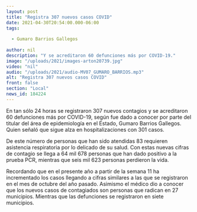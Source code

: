 ```yaml
---
layout: post
title: "Registra 307 nuevos casos COVID"
date: 2021-04-30T20:54:00.000-06:00
tags:
  
  - Gumaro Barrios Gallegos
  
author: nil
description: "Y se acreditaron 60 defunciones más por COVID-19."
image: "/uploads/2021/images-arton20739.jpg"
video: "nil"
audio: "/uploads/2021/audio-MV07_GUMARO_BARRIOS.mp3"
alt: "Registra 307 nuevos casos COVID"
front: false
section: "Local"
news_id: 184224
---
```


En tan sólo 24 horas se registraron 307 nuevos contagios y se acreditaron 60 defunciones más por COVID-19, según fue dado a conocer por parte del titular del área de epidemiología en el Estado, Gumaro Barrios Gallegos. Quien señaló que sigue alza en hospitalizaciones con 301 casos.

De este número de personas que han sido atendidas 83 requieren asistencia respiratoria por lo delicado de su salud. Con estas nuevas cifras de contagio se llega a 64 mil 678 personas que han dado positivo a la prueba PCR, mientras que seis mil 623 personas perdieron la vida.

Recordando que en el presente año a partir de la semana 11 ha incrementado los casos llegando a cifras similares a las que se registraron en el mes de octubre del año pasado. Asimismo el médico dio a conocer que los nuevos casos de contagiados son personas que radican en 27 municipios. Mientras que las defunciones se registraron en siete municipios.

